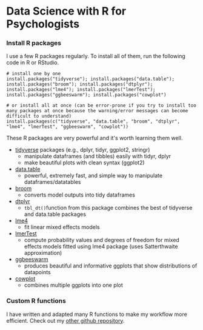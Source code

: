 # Data Science with R for Psychologists

### Install R packages

I use a few R packages regularly. To install all of them, run the following code in R or RStudio.

```
# install one by one
install.packages("tidyverse"); install.packages("data.table"); install.packages("broom"); install.packages("dtplyr"); install.packages("lme4"); install.packages("lmerTest"); install.packages("ggbeeswarm"); install.packages("cowplot")

# or install all at once (can be error-prone if you try to install too many packages at once because the warning/error messages can become difficult to understand)
install.packages(c("tidyverse", "data.table", "broom", "dtplyr", "lme4", "lmerTest", "ggbeeswarm", "cowplot"))
```

These R packages are very powerful and it's worth learning them well.

* [tidyverse](https://www.tidyverse.org/) packages (e.g., dplyr, tidyr, ggplot2, stringr)
    - manipulate dataframes (and tibbles) easily with tidyr, dplyr
    - make beautiful plots with clean syntax (ggplot2)
* [data.table](https://cran.r-project.org/web/packages/data.table/vignettes/datatable-intro.html)
    - powerful, extremely fast, and simple way to manipulate dataframes/datatables
* [broom](https://cran.r-project.org/web/packages/broom/vignettes/broom.html)
    - converts model outputs into tidy dataframes
* [dtplyr](https://github.com/hadley/dtplyr)
    - `tbl_dt()`function from this package combines the best of tidyverse and data.table packages
* [lme4](https://www.jaredknowles.com/journal/2013/11/25/getting-started-with-mixed-effect-models-in-r)
    - fit linear mixed effects models
* [lmerTest](https://cran.r-project.org/web/packages/lmerTest/index.html)
    - compute probability values and degrees of freedom for mixed effects models fitted using lme4 package (uses Satterthwaite approximation)
* [ggbeeswarm](https://github.com/eclarke/ggbeeswarm)
    - produces beautiful and informative ggplots that show distributions of datapoints
* [cowplot](https://cran.r-project.org/web/packages/cowplot/vignettes/introduction.html)
    - combines multiple ggplots into one plot

### Custom R functions

I have written and adapted many R functions to make my workflow more efficient. Check out my [other github repository](https://github.com/hauselin/Rcode).
